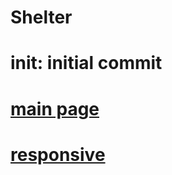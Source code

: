 # Shelter

# init: initial commit
# [main page](https://a1exera.github.io/Shelter/pages/main/)
# [responsive](https://a1exera.github.io/Shelter/pages/main)
